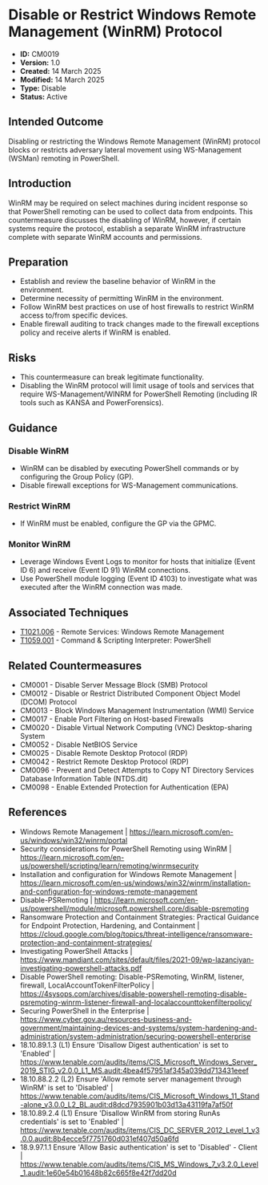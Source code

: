 # Disable or Restrict Windows Remote Management (WinRM) Protocol

* **ID:** CM0019
* **Version:** 1.0
* **Created:** 14 March 2025
* **Modified:** 14 March 2025
* **Type:** Disable
* **Status:** Active

## Intended Outcome

Disabling or restricting the Windows Remote Management (WinRM) protocol
blocks or restricts adversary lateral movement using WS-Management
(WSMan) remoting in PowerShell.

## Introduction

WinRM may be required on select machines during incident response so that PowerShell remoting can be used to collect data from endpoints. This countermeasure discusses the disabling of WinRM, however, if certain systems require the protocol, establish a separate WinRM infrastructure complete with separate WinRM accounts and permissions.

## Preparation

- Establish and review the baseline behavior of WinRM in the environment.
- Determine necessity of permitting WinRM in the environment.
- Follow WinRM best practices on use of host firewalls to restrict WinRM access to/from specific devices.
- Enable firewall auditing to track changes made to the firewall exceptions policy and receive alerts if WinRM is enabled.

## Risks

- This countermeasure can break legitimate functionality.
- Disabling the WinRM protocol will limit usage of tools and services that require WS-Management/WINRM for PowerShell Remoting (including IR tools such as KANSA and PowerForensics).

## Guidance

### Disable WinRM

- WinRM can be disabled by executing PowerShell commands or by configuring the Group Policy (GP).
- Disable firewall exceptions for WS-Management communications. 

### Restrict WinRM

- If WinRM must be enabled, configure the GP via the GPMC. 

### Monitor WinRM

- Leverage Windows Event Logs to monitor for hosts that initialize (Event ID 6) and receive (Event ID 91) WinRM connections.     
- Use PowerShell module logging (Event ID 4103) to investigate what was executed after the WinRM connection was made. 

## Associated Techniques

- [T1021.006](https://attack.mitre.org/techniques/T1021/006) - Remote Services: Windows Remote Management
- [T1059.001](https://attack.mitre.org/techniques/T1059/001) - Command & Scripting Interpreter: PowerShell

## Related Countermeasures

- CM0001 - Disable Server Message Block (SMB) Protocol
- CM0012 - Disable or Restrict Distributed Component Object Model (DCOM) Protocol
- CM0013 - Block Windows Management Instrumentation (WMI) Service
- CM0017 - Enable Port Filtering on Host-based Firewalls
- CM0020 - Disable Virtual Network Computing (VNC) Desktop-sharing System
- CM0052 - Disable NetBIOS Service
- CM0025 - Disable Remote Desktop Protocol (RDP)
- CM0042 - Restrict Remote Desktop Protocol (RDP)
- CM0096 - Prevent and Detect Attempts to Copy NT Directory Services Database Information Table (NTDS.dit)
- CM0098 - Enable Extended Protection for Authentication (EPA)

## References

- Windows Remote Management | <https://learn.microsoft.com/en-us/windows/win32/winrm/portal>
- Security considerations for PowerShell Remoting using WinRM | <https://learn.microsoft.com/en-us/powershell/scripting/learn/remoting/winrmsecurity>
- Installation and configuration for Windows Remote Management | <https://learn.microsoft.com/en-us/windows/win32/winrm/installation-and-configuration-for-windows-remote-management>
- Disable-PSRemoting | <https://learn.microsoft.com/en-us/powershell/module/microsoft.powershell.core/disable-psremoting>
- Ransomware Protection and Containment Strategies: Practical Guidance for Endpoint Protection, Hardening, and Containment | <https://cloud.google.com/blog/topics/threat-intelligence/ransomware-protection-and-containment-strategies/>
- Investigating PowerShell Attacks | <https://www.mandiant.com/sites/default/files/2021-09/wp-lazanciyan-investigating-powershell-attacks.pdf>
- Disable PowerShell remoting: Disable-PSRemoting, WinRM, listener, firewall, LocalAccountTokenFilterPolicy | <https://4sysops.com/archives/disable-powershell-remoting-disable-psremoting-winrm-listener-firewall-and-localaccounttokenfilterpolicy/>
- Securing PowerShell in the Enterprise | <https://www.cyber.gov.au/resources-business-and-government/maintaining-devices-and-systems/system-hardening-and-administration/system-administration/securing-powershell-enterprise>
- 18.10.89.1.3 (L1) Ensure 'Disallow Digest authentication' is set to 'Enabled' | <https://www.tenable.com/audits/items/CIS_Microsoft_Windows_Server_2019_STIG_v2.0.0_L1_MS.audit:4bea4f57951af345a039dd713431eeef>
- 18.10.88.2.2 (L2) Ensure 'Allow remote server management through WinRM' is set to 'Disabled' | <https://www.tenable.com/audits/items/CIS_Microsoft_Windows_11_Stand-alone_v3.0.0_L2_BL.audit:d8dcd7935901b03d13a43119fa7af50f>
- 18.10.89.2.4 (L1) Ensure 'Disallow WinRM from storing RunAs credentials' is set to 'Enabled' | <https://www.tenable.com/audits/items/CIS_DC_SERVER_2012_Level_1_v3.0.0.audit:8b4ecce5f7751760d031ef407d50a6fd>
- 18.9.97.1.1 Ensure 'Allow Basic authentication' is set to 'Disabled' - Client | <https://www.tenable.com/audits/items/CIS_MS_Windows_7_v3.2.0_Level_1.audit:1e60e54b01648b82c665f8e42f7dd20d>
